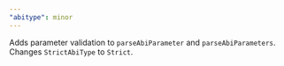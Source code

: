 ```yaml
---
"abitype": minor
---
```


Adds parameter validation to `parseAbiParameter` and `parseAbiParameters`.
Changes `StrictAbiType` to `Strict`.
